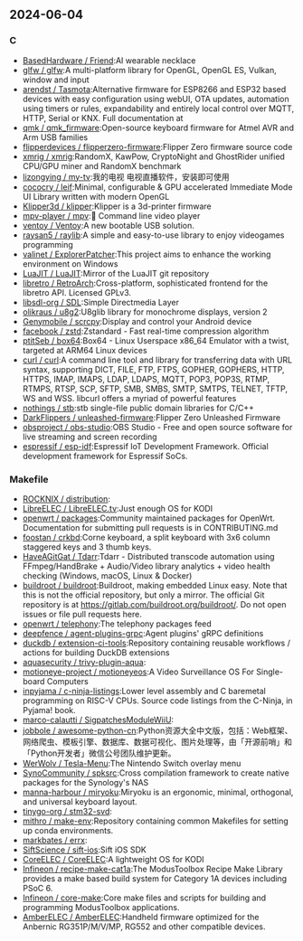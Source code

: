 ## 2024-06-04

### C

* [BasedHardware / Friend](https://github.com/BasedHardware/Friend):AI wearable necklace
* [glfw / glfw](https://github.com/glfw/glfw):A multi-platform library for OpenGL, OpenGL ES, Vulkan, window and input
* [arendst / Tasmota](https://github.com/arendst/Tasmota):Alternative firmware for ESP8266 and ESP32 based devices with easy configuration using webUI, OTA updates, automation using timers or rules, expandability and entirely local control over MQTT, HTTP, Serial or KNX. Full documentation at
* [qmk / qmk_firmware](https://github.com/qmk/qmk_firmware):Open-source keyboard firmware for Atmel AVR and Arm USB families
* [flipperdevices / flipperzero-firmware](https://github.com/flipperdevices/flipperzero-firmware):Flipper Zero firmware source code
* [xmrig / xmrig](https://github.com/xmrig/xmrig):RandomX, KawPow, CryptoNight and GhostRider unified CPU/GPU miner and RandomX benchmark
* [lizongying / my-tv](https://github.com/lizongying/my-tv):我的电视 电视直播软件，安装即可使用
* [cococry / leif](https://github.com/cococry/leif):Minimal, configurable & GPU accelerated Immediate Mode UI Library written with modern OpenGL
* [Klipper3d / klipper](https://github.com/Klipper3d/klipper):Klipper is a 3d-printer firmware
* [mpv-player / mpv](https://github.com/mpv-player/mpv):🎥 Command line video player
* [ventoy / Ventoy](https://github.com/ventoy/Ventoy):A new bootable USB solution.
* [raysan5 / raylib](https://github.com/raysan5/raylib):A simple and easy-to-use library to enjoy videogames programming
* [valinet / ExplorerPatcher](https://github.com/valinet/ExplorerPatcher):This project aims to enhance the working environment on Windows
* [LuaJIT / LuaJIT](https://github.com/LuaJIT/LuaJIT):Mirror of the LuaJIT git repository
* [libretro / RetroArch](https://github.com/libretro/RetroArch):Cross-platform, sophisticated frontend for the libretro API. Licensed GPLv3.
* [libsdl-org / SDL](https://github.com/libsdl-org/SDL):Simple Directmedia Layer
* [olikraus / u8g2](https://github.com/olikraus/u8g2):U8glib library for monochrome displays, version 2
* [Genymobile / scrcpy](https://github.com/Genymobile/scrcpy):Display and control your Android device
* [facebook / zstd](https://github.com/facebook/zstd):Zstandard - Fast real-time compression algorithm
* [ptitSeb / box64](https://github.com/ptitSeb/box64):Box64 - Linux Userspace x86_64 Emulator with a twist, targeted at ARM64 Linux devices
* [curl / curl](https://github.com/curl/curl):A command line tool and library for transferring data with URL syntax, supporting DICT, FILE, FTP, FTPS, GOPHER, GOPHERS, HTTP, HTTPS, IMAP, IMAPS, LDAP, LDAPS, MQTT, POP3, POP3S, RTMP, RTMPS, RTSP, SCP, SFTP, SMB, SMBS, SMTP, SMTPS, TELNET, TFTP, WS and WSS. libcurl offers a myriad of powerful features
* [nothings / stb](https://github.com/nothings/stb):stb single-file public domain libraries for C/C++
* [DarkFlippers / unleashed-firmware](https://github.com/DarkFlippers/unleashed-firmware):Flipper Zero Unleashed Firmware
* [obsproject / obs-studio](https://github.com/obsproject/obs-studio):OBS Studio - Free and open source software for live streaming and screen recording
* [espressif / esp-idf](https://github.com/espressif/esp-idf):Espressif IoT Development Framework. Official development framework for Espressif SoCs.

### Makefile

* [ROCKNIX / distribution](https://github.com/ROCKNIX/distribution):
* [LibreELEC / LibreELEC.tv](https://github.com/LibreELEC/LibreELEC.tv):Just enough OS for KODI
* [openwrt / packages](https://github.com/openwrt/packages):Community maintained packages for OpenWrt. Documentation for submitting pull requests is in CONTRIBUTING.md
* [foostan / crkbd](https://github.com/foostan/crkbd):Corne keyboard, a split keyboard with 3x6 column staggered keys and 3 thumb keys.
* [HaveAGitGat / Tdarr](https://github.com/HaveAGitGat/Tdarr):Tdarr - Distributed transcode automation using FFmpeg/HandBrake + Audio/Video library analytics + video health checking (Windows, macOS, Linux & Docker)
* [buildroot / buildroot](https://github.com/buildroot/buildroot):Buildroot, making embedded Linux easy. Note that this is not the official repository, but only a mirror. The official Git repository is at https://gitlab.com/buildroot.org/buildroot/. Do not open issues or file pull requests here.
* [openwrt / telephony](https://github.com/openwrt/telephony):The telephony packages feed
* [deepfence / agent-plugins-grpc](https://github.com/deepfence/agent-plugins-grpc):Agent plugins' gRPC definitions
* [duckdb / extension-ci-tools](https://github.com/duckdb/extension-ci-tools):Repository containing reusable workflows / actions for building DuckDB extensions
* [aquasecurity / trivy-plugin-aqua](https://github.com/aquasecurity/trivy-plugin-aqua):
* [motioneye-project / motioneyeos](https://github.com/motioneye-project/motioneyeos):A Video Surveillance OS For Single-board Computers
* [inpyjama / c-ninja-listings](https://github.com/inpyjama/c-ninja-listings):Lower level assembly and C baremetal programming on RISC-V CPUs. Source code listings from the C-Ninja, in Pyjama! book.
* [marco-calautti / SigpatchesModuleWiiU](https://github.com/marco-calautti/SigpatchesModuleWiiU):
* [jobbole / awesome-python-cn](https://github.com/jobbole/awesome-python-cn):Python资源大全中文版，包括：Web框架、网络爬虫、模板引擎、数据库、数据可视化、图片处理等，由「开源前哨」和「Python开发者」微信公号团队维护更新。
* [WerWolv / Tesla-Menu](https://github.com/WerWolv/Tesla-Menu):The Nintendo Switch overlay menu
* [SynoCommunity / spksrc](https://github.com/SynoCommunity/spksrc):Cross compilation framework to create native packages for the Synology's NAS
* [manna-harbour / miryoku](https://github.com/manna-harbour/miryoku):Miryoku is an ergonomic, minimal, orthogonal, and universal keyboard layout.
* [tinygo-org / stm32-svd](https://github.com/tinygo-org/stm32-svd):
* [mithro / make-env](https://github.com/mithro/make-env):Repository containing common Makefiles for setting up conda environments.
* [markbates / errx](https://github.com/markbates/errx):
* [SiftScience / sift-ios](https://github.com/SiftScience/sift-ios):Sift iOS SDK
* [CoreELEC / CoreELEC](https://github.com/CoreELEC/CoreELEC):A lightweight OS for KODI
* [Infineon / recipe-make-cat1a](https://github.com/Infineon/recipe-make-cat1a):The ModusToolbox Recipe Make Library provides a make based build system for Category 1A devices including PSoC 6.
* [Infineon / core-make](https://github.com/Infineon/core-make):Core make files and scripts for building and programming ModusToolbox applications.
* [AmberELEC / AmberELEC](https://github.com/AmberELEC/AmberELEC):Handheld firmware optimized for the Anbernic RG351P/M/V/MP, RG552 and other compatible devices.

